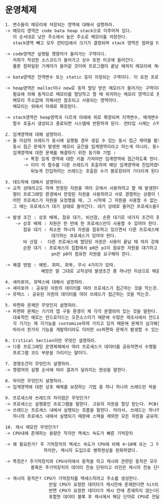 # 운영체제

<pre>
1. 변수들이 메모리에 저장되는 영역에 대해서 설명하라.
-> 메모리 영역은 code bata heap stack으로 이루어져 있다.
   이 순서대로 낮은 주소에서 높은 주소로 메모리를 저장한다.
   stack영역 빼고 모두 런타임에서 크기가 결정되며 stack 영역은 컴파일 타임에 크기가 결정된다.
   
-> code영역은 실행될 명령어가 들어가는 구역이다.
   저희가 작성한 소스코드가 들어가고 상수 또한 이곳에 들어간다.
   물론 컴파일된 기계어가 들어갈 것이며 프로그램이 끝날 때까지 메모리에 계속 적재되어 있따.

-> bata영역은 전역변수 또는 static 등이 지정되는 구역이다. 이 또한 프로그램이 끝날 때까지 메모리에 계속 적재된다.

-> heap영역은 malloc이나 new로 동적 할당 받은 메모리가 들어가는 구역이다.
   필요에 의해 동적으로 메모리를 할당하고 할 때 위치하는 메모리 영역으로 동적 데이터 영역이라고 부르며
   메모리 주소값에 의해서만 참조되고 사용되는 영역이다.
   메모리는 위에서 아래로 확장된다.

-> stack영역은 heap영역과 다르게 아래에 위로 확장되며 지역변수, 매개변수, 리턴값등이 저장된다.
   함수 호출시 생성되고 종료되면 시스템에 반환하게 된다. 런타임 시에는 스택 사이즈를 변경할 수 없다.
   
2. 임계영역에 대해 설명하라.
-> 둘 이상의 쓰레드가 동시에 실행될 경우 생길 수 있는 동시 접근 제어를 발생시킬수 있는 코드블록이다.
   동시 접근 문제가 발생한 메모리 공간을 임계영역이라고 하는게 아니라, 동시 접근 문제가 발생할 수 있는 우리가 짠 코드 블록을 말한다.
   임계영역에 대한 문제를 해결하기 위한 동기화 기법 : 
       -> 특정 임계 영역에 대한 키를 가져야만 임계영역에 접근하도록 한다.
       -> 이미 이 함수를 다른 쓰레드가 호출하여 해당 임계영역에 진입하였다면
          뒤늦게 진입하려는 쓰레드는 호출된 수가 블로킹되어 기다리게 된다.
          
3. 데드락에 대해서 설명하라.
-> 교착 상태라고도 하며 한정된 자원을 여러 곳에서 사용하려고 할 때 발생한다.
   멀티 프로그래밍 환경에서 한정된 자원을 사용하려고 서로 경쟁하는 상황이 발생 할 수 있다.
   어떤 프로세스가 자원을 요청했을 때, 그 시작에 그 자원을 사용할 수 없는 상황이 발생할 수 있고
   그 때는 프로세스가 대기 상태로 들어간다. 대기 상태로 들어간 프로세스들이 실행 상태로 변경될 수 없을 때 이러한 상황을 교착상태라고 한다.

-> 발생 조건 : 상호 배제, 점유 대기, 비선점, 순환 대기로 네가지 조건이 동시에 성립할 때 발생한다.
    -> 상호 배제 : 자원은 한 번에 한 프로세스만이 사용할 수 있어야 한다.
       점유 대기 : 최소한 하나의 자원을 점유하고 있으면서 다른 프로세스에 할당되어 사용하고 있는 자원을 추가로 점유하기 위해
                  대기하는 프로세스가 있어야 한다.
       비 선점 :  다른 프로세스에 할당된 자원은 사용이 끝날 때 까지 강제로 빼앗을 수 없어야 한다.
       순환 대기 : 프로세스의 집합에서 p0은 p1이 점유한 자원을 대기하고 p1은 p2가 점유한 자원을 대기하고 
                  pn은 p0이 점유한 자원을 요구해야 한다.

-> 해결 방법 : 예방, 회피, 회복, 무시 4가지가 있따.
              예방은 말 그대로 교착상태 발생조건 중 하나만 이상으로 해결하여 데드락을 발생시키지 않는다.

4. 세마포어, 뮤텍스에 대해서 설명하라.
-> 세마포어 : 공유된 자원의 데이터를 여러 프로세스가 접근하는 것을 막는것.
-> 뮤텍스 : 공유된 자원의 데이터를 여러 쓰레드가 접근하는 것을 막는것.

5. 파편화 문제란 무엇인지 설명하라.
-> 파편화 문제는 기기의 앱 구동 환경이 제 각각 분열되어 있는 것을 말한다.
   대표적인 예로는 안드로이드는 오픈소스이기 때문에 수많은 제조사에서 안드로이드 기반으로 기기 개발 중이다.
   각 기기는 제 각기능을 customize하여 가지고 있끼 때문에 문제가 심각해진다.
   따라서 한가지 기능을 개발하더라도 이러한 os파편화 문제가 발생할 수 있는 가능성을 염두해야 한다.
   
6. Critical Section이란 무엇인 설명하라.
-> 다중 프로그래밍 운영체제에서 여러 프로세스가 데이터를 공유하면서 수행될 때 각 프로세스에서 공유 데이터를 액세스하는 
   프로그램 코드 부분을 가리키는 말이다.
   
7. 경쟁조건이 무엇인지 설명하라.
-> 명령어의 실행 순서에 따라 결과가 달라지는 현상을 말한다.

8. 락이란 무엇인지 설명하라.
-> 임계영역에 대한 상호 배제를 보장하는 기법 중 하나 하나의 쓰레드만 락을 얻으면 나머지 쓰레드는 락을 얻을 때까지 리턴하지 않는다.

9. 프로세스와 쓰레드의 차이점은 무엇인가?
-> 프로세스는 실행중인 프로그램을 말한다. 고유의 자원을 할당 받는다. PCB(Process Control Block)를 갖는다.
-> 쓰레드는 프로세스 내에서 실행되는 흐름을 말한다. 따라서, 쓰레드는 하나의 프로세스 내에 여러 개 일 수 있다.
   하나의 프로세스 내에서 실행되기 때문에 스택을 제외한 모든 자원을 공유하고 TCB(Thread Control Block)를 갖는다.
   
10. 캐시 메모란 무엇인가?
-> CPU내에 존재하는 용량은 작지만 액세스 속도가 빠른 기억장치

-> 왜 필요한가? 주 기억장치의 액세스 속도가 CPU에 비해 4~10배 또는 그 이상으로 느리다.
               하지만, 캐시의 도입으로 병목현상을 완화하였다.

-> 특징은? 주기억장치와 CPU사이에서 동작을 하고 캐시와 관련된 동작은 모두 하드웨어로 처리된다.
          블록은 주기억장치의 데이터 전송 단위이고 라인은 캐시의 전송 단위이다.

-> 캐시의 동작은? CPU가 기억장치를 액세스하려고 주소를 생성한다.
                 만일 CPU가 요청한 데이터가 캐시안에 존재한다면 hit라고 부르며 CPU는 캐시에서 데이터를 가져온다.
                 반면 CPU가 요청한 데이터가 캐시 안에 존재하지 않는다면 miss 주기억장치에서 CPU가 원하는 데이터를
                 포함한 데이터 블록 후 캐시에서 해당 단어로 CPU로 전달한다.
                 
 </pre>

